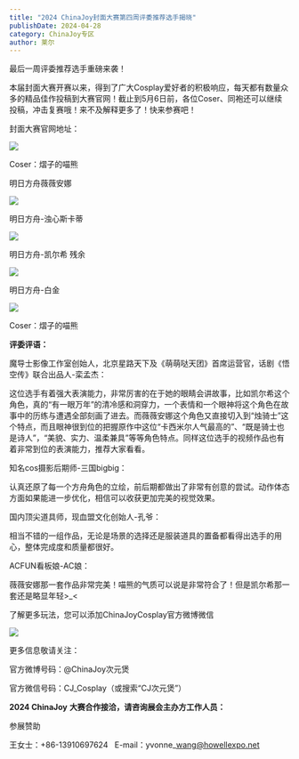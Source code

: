 ```yaml
---
title: "2024 ChinaJoy封面大赛第四周评委推荐选手揭晓"
publishDate: 2024-04-28
category: ChinaJoy专区
author: 莱尔
---
```


最后一周评委推荐选手重磅来袭！

本届封面大赛开赛以来，得到了广大Cosplay爱好者的积极响应，每天都有数量众多的精品佳作投稿到大赛官网！截止到5月6日前，各位Coser、同袍还可以继续投稿，冲击复赛哦！来不及解释更多了！快来参赛吧！

封面大赛官网地址：

![](https://ec-net-1251389766.cos.ap-shanghai.myqcloud.com/wp-content/uploads/2024/04/20240428225934897.png)

Coser：熠子的喵熊

明日方舟薇薇安娜

![](https://ec-net-1251389766.cos.ap-shanghai.myqcloud.com/wp-content/uploads/2024/04/20240428225938310-691x1024.png)

明日方舟-浊心斯卡蒂

![](https://ec-net-1251389766.cos.ap-shanghai.myqcloud.com/wp-content/uploads/2024/04/20240428225943374-691x1024.png)

明日方舟-凯尔希 残余

![](https://ec-net-1251389766.cos.ap-shanghai.myqcloud.com/wp-content/uploads/2024/04/20240428225953348-691x1024.png)

明日方舟-白金

![](https://ec-net-1251389766.cos.ap-shanghai.myqcloud.com/wp-content/uploads/2024/04/20240428230003911-1024x691.png)

Coser：熠子的喵熊

**评委评语：**

魔导士影像工作室创始人，北京星路天下及《萌萌哒天团》首席运营官，话剧《悟空传》联合出品人-栾孟杰：

这位选手有着强大表演能力，非常厉害的在于她的眼睛会讲故事，比如凯尔希这个角色，真的“有一眼万年”的清冷感和洞穿力，一个表情和一个眼神将这个角色在故事中的历练与遭遇全部刻画了进去。而薇薇安娜这个角色又直接切入到“烛骑士”这个特点，而且眼神很到位的把握原作中这位“卡西米尔人气最高的”、“既是骑士也是诗人”，“美貌、实力、温柔兼具”等等角色特点。同样这位选手的视频作品也有着非常到位的表演能力，推荐大家看看。

知名cos摄影后期师-三国bigbig：

认真还原了每一个方舟角色的立绘，前后期都做出了非常有创意的尝试。动作体态方面如果能进一步优化，相信可以收获更加完美的视觉效果。

国内顶尖道具师，现血盟文化创始人-孔爷：

相当不错的一组作品，无论是场景的选择还是服装道具的置备都看得出选手的用心，整体完成度和质量都很好。

ACFUN看板娘-AC娘：

薇薇安娜那一套作品非常完美！喵熊的气质可以说是非常符合了！但是凯尔希那一套还是略显年轻>\_<

了解更多玩法，您可以添加ChinaJoyCosplay官方微博微信

![](https://ec-net-1251389766.cos.ap-shanghai.myqcloud.com/wp-content/uploads/2024/04/20240428230136218.png)

更多信息敬请关注：

官方微博号码：@ChinaJoy次元煲

官方微信号码：CJ\_Cosplay（或搜索“CJ次元煲”）

**2024 ChinaJoy** **大赛合作接洽，请咨询展会主办方工作人员：**

参展赞助

王女士：+86-13910697624   E-mail：yvonne\_wang@howellexpo.net
